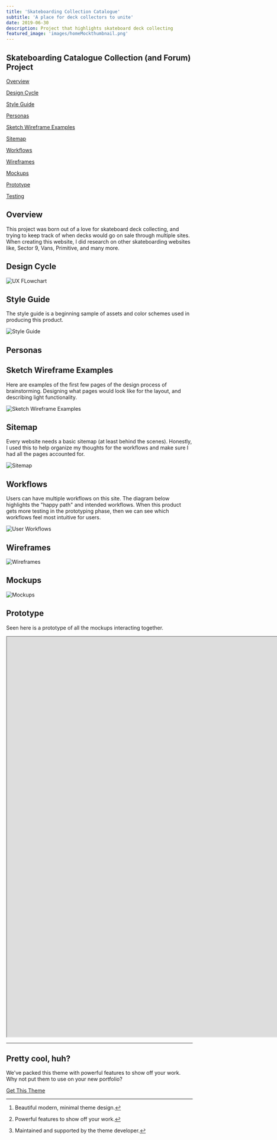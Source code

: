 ```yaml
---
title: 'Skateboarding Collection Catalogue'
subtitle: 'A place for deck collectors to unite'
date: 2019-06-30 
description: Project that highlights skateboard deck collecting
featured_image: 'images/homeMockthumbnail.png'
---
```


## Skateboarding Catalogue Collection (and Forum) Project

[Overview](#overview)

[Design Cycle](#design-cycle)

[Style Guide](#style-guide)

[Personas](#personas)

[Sketch Wireframe Examples](#sketch-wireframe-examples)

[Sitemap](#sitemap)

[Workflows](#workflows)

[Wireframes](#wireframes)

[Mockups](#mockups)

[Prototype](#prototype)

[Testing](#testing)



## Overview

This project was born out of a love for skateboard deck collecting, and trying to keep track of when decks would go on sale through multiple sites. When creating this website, I did research on other skateboarding websites like, Sector 9, Vans, Primitive, and many more. 

## Design Cycle

![UX FLowchart](/images/UXflowchart.JPG)

<!---<img src="/images/UXflowchart.JPG" alt="UX FLowchart" style="max-width: 900px">--->



## Style Guide

The style guide is a beginning sample of assets and color schemes used in producing this product.

![Style Guide](/images/Styleguide.png)

## Personas

## Sketch Wireframe Examples

Here are examples of the first few pages of the design process of brainstorming. Designing what pages would look like for the layout, and describing light functionality.

![Sketch Wireframe Examples](/images/sketchWireframeExample.jpg)

## Sitemap

Every website needs a basic sitemap (at least behind the scenes). Honestly, I used this to help organize my thoughts for the workflows and make sure I had all the pages accounted for.

![Sitemap](/images/Sitemap.JPG)

## Workflows

Users can have multiple workflows on this site. The diagram below highlights the "happy path" and intended workflows. When this product gets more testing in the prototyping phase, then we can see which workflows feel most intuitive for users. 

![User Workflows](/images/UserWorkflows.jpg)

## Wireframes

![Wireframes](/images/wireframeCollection.png)

## Mockups

![Mockups](/images/mockupCollection.png)

## Prototype
Seen here is a prototype of all the mockups interacting together. 
<iframe src="https://y9cg5q.axshare.com" width="1920px" height="1080px">

You can also add blockquotes, which are shown at a larger width to help break up the layout and draw attention to key parts of your content:

> “Simple can be harder than complex: You have to work hard to get your thinking clean to make it simple. But it’s worth it in the end because once you get there, you can move mountains.”

The theme also supports markdown tables:

| Item                 | Author        | Supports tables? | Price |
|----------------------|---------------|------------------|-------|
| Duet Jekyll Theme    | Jekyll Themes | Yes              | $49   |
| Index Jekyll Theme   | Jekyll Themes | Yes              | $49   |
| Journal Jekyll Theme | Jekyll Themes | Yes              | $49   |

And footnotes[^1], which link to explanations[^2] at the bottom of the page[^3].

[^1]: Beautiful modern, minimal theme design.
[^2]: Powerful features to show off your work.
[^3]: Maintained and supported by the theme developer.

You can throw in some horizontal rules too:

---

### Image galleries

Here's a really neat custom feature we added – galleries:

<div class="gallery" data-columns="3">
	<img src="/images/demo/demo-portrait.jpg">
	<img src="/images/demo/demo-landscape.jpg">
	<img src="/images/demo/demo-square.jpg">
	<img src="/images/demo/demo-landscape-2.jpg">
</div>

Inspired by the Galleries feature from WordPress, we've made it easy to create grid layouts for your images. Just use a bit of simple HTML in your post to create a masonry grid image layout:

```html
<div class="gallery" data-columns="3">
    <img src="/images/demo/demo-portrait.jpg">
    <img src="/images/demo/demo-landscape.jpg">
    <img src="/images/demo/demo-square.jpg">
    <img src="/images/demo/demo-landscape-2.jpg">
</div>
```

*See what we did there? Code and syntax highlighting is built-in too!*

Change the number inside the 'columns' setting to create different types of gallery for all kinds of purposes. You can even click on each image to seamlessly enlarge it on the page.

---

### Image carousels

Here's another gallery with only one column, which creates a carousel slide-show instead.

A nice little feature: the carousel only advances when it is in view, so your visitors won't scroll down to find it half way through your images.

<div class="gallery" data-columns="1">
	<img src="/images/demo/demo-landscape.jpg">
	<img src="/images/demo/demo-landscape-2.jpg">
</div>

### What about videos?

Videos are an awesome way to show off your work in a more engaging and personal way, and we’ve made sure they work great on our themes. Just paste an embed code from YouTube or Vimeo, and the theme makes sure it displays perfectly:

<iframe src="https://player.vimeo.com/video/19536258?color=ffffff&title=0&byline=0&portrait=0" width="640" height="360" frameborder="0" webkitallowfullscreen mozallowfullscreen allowfullscreen></iframe>

---

## Pretty cool, huh?

We've packed this theme with powerful features to show off your work. Why not put them to use on your new portfolio?

<a href="https://jekyllthemes.io/theme/index-portfolio-jekyll-theme" class="button button--large">Get This Theme</a>